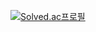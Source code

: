 [![Solved.ac프로필](http://mazassumnida.wtf/api/generate_badge?boj={jemin0619})](https://solved.ac/{handle})
